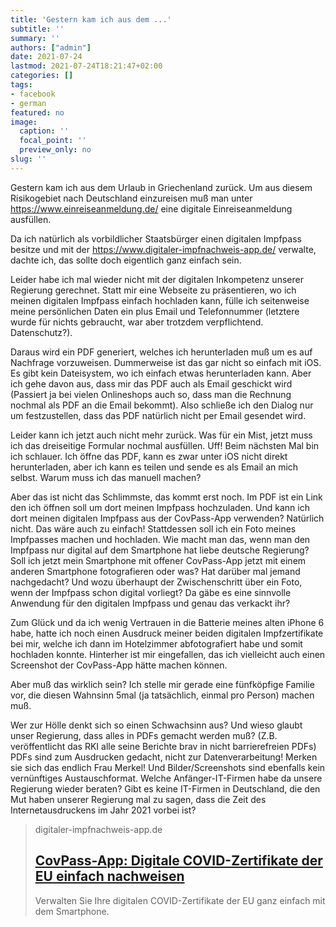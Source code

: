 ```yaml
---
title: 'Gestern kam ich aus dem ...'
subtitle: ''
summary: ''
authors: ["admin"]
date: 2021-07-24
lastmod: 2021-07-24T18:21:47+02:00
categories: []
tags:
- facebook
- german
featured: no
image:
  caption: ''
  focal_point: ''
  preview_only: no
slug: ''
---
```

Gestern kam ich aus dem Urlaub in Griechenland zurück. Um aus diesem Risikogebiet nach Deutschland einzureisen muß man unter https://www.einreiseanmeldung.de/ eine digitale Einreiseanmeldung ausfüllen.

Da ich natürlich als vorbildlicher Staatsbürger einen digitalen Impfpass besitze und mit der https://www.digitaler-impfnachweis-app.de/ verwalte, dachte ich, das sollte doch eigentlich ganz einfach sein.

Leider habe ich mal wieder nicht mit der digitalen Inkompetenz unserer Regierung gerechnet. Statt mir eine Webseite zu präsentieren, wo ich meinen digitalen Impfpass einfach hochladen kann, fülle ich seitenweise meine persönlichen Daten ein plus Email und Telefonnummer (letztere wurde für nichts gebraucht, war aber trotzdem verpflichtend. Datenschutz?). 

Daraus wird ein PDF generiert, welches ich herunterladen muß um es auf Nachfrage vorzuweisen. Dummerweise ist das gar nicht so einfach mit iOS. Es gibt kein Dateisystem, wo ich einfach etwas herunterladen kann. Aber ich gehe davon aus, dass mir das PDF auch als Email geschickt wird (Passiert ja bei vielen Onlineshops auch so, dass man die Rechnung nochmal als PDF an die Email bekommt). Also schließe ich den Dialog nur um festzustellen, dass das PDF natürlich nicht per Email gesendet wird. 

Leider kann ich jetzt auch nicht mehr zurück. Was für ein Mist, jetzt muss ich das dreiseitige Formular nochmal ausfüllen. Uff! Beim nächsten Mal bin ich schlauer. Ich öffne das PDF, kann es zwar unter iOS nicht direkt herunterladen, aber ich kann es teilen und sende es als Email an mich selbst. Warum muss ich das manuell machen?

Aber das ist nicht das Schlimmste, das kommt erst noch. Im PDF ist ein Link den ich öffnen soll um dort meinen Impfpass hochzuladen. Und kann ich dort meinen digitalen Impfpass aus der CovPass-App verwenden? Natürlich nicht. Das wäre auch zu einfach! Stattdessen soll ich ein Foto meines Impfpasses machen und hochladen. Wie macht man das, wenn man den Impfpass nur digital auf dem Smartphone hat liebe deutsche Regierung? Soll ich jetzt mein Smartphone mit offener CovPass-App jetzt mit einem anderen Smartphone fotografieren oder was? Hat darüber mal jemand nachgedacht? Und wozu überhaupt der Zwischenschritt über ein Foto, wenn der Impfpass schon digital vorliegt? Da gäbe es eine sinnvolle Anwendung für den digitalen Impfpass und genau das verkackt ihr?

Zum Glück und da ich wenig Vertrauen in die Batterie meines alten iPhone 6 habe, hatte ich noch einen Ausdruck meiner beiden digitalen Impfzertifikate bei mir, welche ich dann im Hotelzimmer abfotografiert habe und somit hochladen konnte. Hinterher ist mir eingefallen, das ich vielleicht auch einen Screenshot der CovPass-App hätte machen können. 

Aber muß das wirklich sein? Ich stelle mir gerade eine fünfköpfige Familie vor, die diesen Wahnsinn 5mal (ja tatsächlich, einmal pro Person) machen muß. 

Wer zur Hölle denkt sich so einen Schwachsinn aus? Und wieso glaubt unser Regierung, dass alles in PDFs gemacht werden muß? (Z.B. veröffentlicht das RKI alle seine Berichte brav in nicht barrierefreien PDFs) PDFs sind zum Ausdrucken gedacht, nicht zur Datenverarbeitung! Merken sie sich das endlich Frau Merkel! Und Bilder/Screenshots sind ebenfalls kein vernünftiges Austauschformat. Welche Anfänger-IT-Firmen habe da unsere Regierung wieder beraten? Gibt es keine IT-Firmen in Deutschland, die den Mut haben unserer Regierung mal zu sagen, dass die Zeit des Internetausdruckens im Jahr 2021 vorbei ist?
> digitaler-impfnachweis-app.de
> ## [CovPass-App: Digitale COVID-Zertifikate der EU einfach nachweisen](https://www.digitaler-impfnachweis-app.de/)
>
>Verwalten Sie Ihre digitalen COVID-Zertifikate der EU ganz einfach mit dem Smartphone.


